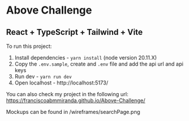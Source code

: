 # Above Challenge

## React + TypeScript + Tailwind + Vite

To run this project:

1. Install dependencies - `yarn install` (node version 20.11.X)
2. Copy the `.env.sample`, create and `.env` file and add the api url and api keys
3. Run dev - `yarn run dev`
4. Open localhost - http://localhost:5173/

You can also check my project in the following url: https://franciscoabmmiranda.github.io/Above-Challenge/

Mockups can be found in /wireframes/searchPage.png
